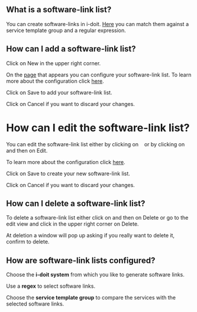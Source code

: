 [//]: # (Links)
[page]: /idoit_module/Linklist "Software-link list"
[configure]: #configure "Configure your software-link list"
[adding]: /idoit_module/Linklist/add (add a new software-link list)

[//]: # (Pictures)

[//]: # (Content)

## What is a software-link list?

You can create software-links in i-doit.
[Here][page] you can match them against a service template group and a regular expression.

## How can I add a software-link list?

Click on
<a class="btn btn-xs btn-success"><i class="fa fa-plus"></i> New</a>
in the upper right corner.

On the [page][adding] that appears you can configure your software-link list.
To learn more about the configuration click [here][configure].

Click on <a class="btn btn-xs btn-primary">Save</a> to add your software-link list.

Click on <a class="btn btn-xs btn-default">Cancel</a> if you want to discard your changes.

# How can I edit the software-link list?
You can edit the software-link list either by clicking on
<a class="btn btn-default btn-xs">&nbsp;<i class="fa fa-cog"></i>&nbsp;</a>
or by clicking on
<a class="btn btn-xs btn-default"><span class="caret"></span></a>
and then on
<a class="btn btn-default btn-xs"><i class="fa fa-cog"></i> Edit</a>.

To learn more about the configuration click [here][configure].

Click on <a class="btn btn-xs btn-primary">Save</a> to create your new software-link list.

Click on <a class="btn btn-xs btn-default">Cancel</a> if you want to discard your changes.

## How can I delete a software-link list?

To delete a software-link list either click on
<a class="btn btn-default btn-xs"><span class="caret"></span></a>
and then on
<a class="btn btn-xs btn-default txt-color-red"><i class="fa fa-trash-o"></i> Delete</a>
or go to the edit view and click in the upper right corner on
<a class="btn btn-danger btn-xs"><i class="fa fa-trash-o"></i> Delete</a>.

At deletion a window will pop up asking if you really want to delete it,
confirm to delete.

## How are software-link lists configured? <span id="configure"></span>

Choose the **i-doit system** from which you like to generate software links.

Use a **regex** to select software links.

Choose the **service template group** to compare the services with the selected software links.
